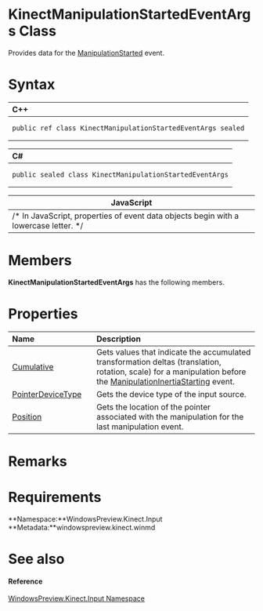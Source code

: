 KinectManipulationStartedEventArgs Class  
========================================  

Provides data for the [ManipulationStarted](KinectGestureRecognizer/Events/ManipulationStarted_Event.md) event. <span id="syntaxSection"></span>

Syntax  
======  

<table>
<colgroup>
<col width="100%" />
</colgroup>
<thead>
<tr class="header">
<th align="left">C++</th>
</tr>
</thead>
<tbody>
<tr class="odd">
<td align="left"><pre><code>public ref class KinectManipulationStartedEventArgs sealed</code></pre></td>
</tr>
</tbody>
</table>

<table>
<colgroup>
<col width="100%" />
</colgroup>
<thead>
<tr class="header">
<th align="left">C#</th>
</tr>
</thead>
<tbody>
<tr class="odd">
<td align="left"><pre><code>public sealed class KinectManipulationStartedEventArgs</code></pre></td>
</tr>
</tbody>
</table>

| JavaScript                                                                             |
|----------------------------------------------------------------------------------------|
| /\* In JavaScript, properties of event data objects begin with a lowercase letter. \*/ |

<span id="classMembersSection"></span>

Members  
=======  

**KinectManipulationStartedEventArgs** has the following members.  

<span id="publicpropertiesSection"></span>

Properties  
==========  

<table>
<colgroup>
<col width="30%" />
<col width="60%" />
</colgroup>
<thead>
<tr class="header">
<th align="left">Name</th>
<th align="left">Description</th>
</tr>
</thead>
<tbody>
<tr class="odd">
<td align="left"><a href="KinectManipulationStartedE/Properties/Cumulative_Property.md">Cumulative</a></td>
<td align="left">Gets values that indicate the accumulated transformation deltas (translation, rotation, scale) for a manipulation before the <a href="KinectGestureRecognizer/Events/ManipulationInertiaStarting.md">ManipulationInertiaStarting</a> event.</td>
</tr>
<tr class="even">
<td align="left"><a href="KinectManipulationStartedE/Properties/PointerDeviceType_Property.md">PointerDeviceType</a></td>
<td align="left">Gets the device type of the input source.</td>
</tr>
<tr class="odd">
<td align="left"><a href="KinectManipulationStartedE/Properties/Position_Property.md">Position</a></td>
<td align="left">Gets the location of the pointer associated with the manipulation for the last manipulation event.</td>
</tr>
</tbody>
</table>

<span id="remarks"></span>

Remarks  
=======  

<span id="requirements"></span>

Requirements  
============  

**Namespace:**WindowsPreview.Kinect.Input  
**Metadata:**windowspreview.kinect.winmd  

<span id="ID4E5"></span>

See also  
========  

<span id="ID4EAB"></span>
#### Reference  

[WindowsPreview.Kinect.Input Namespace](../Kinect.Input.md)  



<!--Please do not edit the data in the comment block below.-->
<!--
TOCTitle : KinectManipulationStartedEventArgs Class
RLTitle : KinectManipulationStartedEventArgs Class
KeywordK : KinectManipulationStartedEventArgs class, about
HelpPriority : 2
TopicType : apiref
KeywordF : WindowsPreview.Kinect.Input.KinectManipulationStartedEventArgs
KeywordF : KinectManipulationStartedEventArgs
KeywordF : WindowsPreview.Kinect.Input.KinectManipulationStartedEventArgs
KeywordA : T:WindowsPreview.Kinect.Input.KinectManipulationStartedEventArgs
AssetID : T:WindowsPreview.Kinect.Input.KinectManipulationStartedEventArgs
Locale : en-us
CommunityContent : 1
APIType : Managed
APILocation : windowspreview.kinect.winmd
APIName : WindowsPreview.Kinect.Input.KinectManipulationStartedEventArgs
TargetOS : Windows
TopicType : kbSyntax
DevLang : VB
DevLang : CSharp
DevLang : JavaScript
DevLang : C++
DocSet : K4Wv2
ProjType : K4Wv2Proj
Technology : Kinect for Windows
Product : Kinect for Windows SDK v2
productversion : 20
-->

